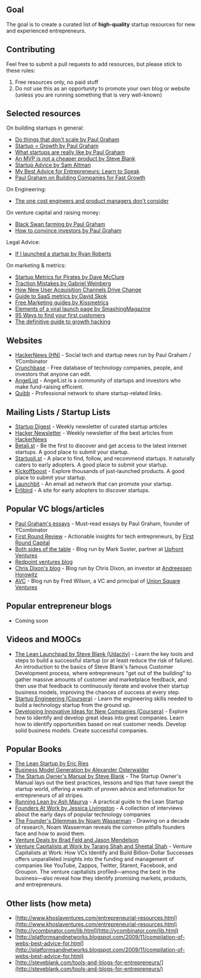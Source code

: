## Goal

The goal is to create a curated list of **high-quality** startup resources for new and experienced entrepreneurs. 

## Contributing

Feel free to submit a pull requests to add resources, but please stick to these rules:

1. Free resources only, no paid stuff
2. Do not use this as an opportunity to promote your own blog or website (unless you are running something that is very well-known)

## Selected resources

On building startups in general:

- [Do things that don't scale by Paul Graham](http://paulgraham.com/ds.html)
- [Startup = Growth by Paul Graham](http://paulgraham.com/growth.html)
- [What startups are really like by Paul Graham](http://www.paulgraham.com/really.html)
- [An MVP is not a cheaper product by Steve Blank](http://steveblank.com/2013/07/22/an-mvp-is-not-a-cheaper-product-its-about-smart-learning/)
- [Startup Advice by Sam Altman](http://blog.samaltman.com/startup-advice)
- [My Best Advice for Entrepreneurs: Learn to Speak](http://www.linkedin.com/today/post/article/20130819204919-62614725-my-best-advice-for-entrepreneurs)
- [Paul Graham on Building Companies for Fast Growth ](http://www.inc.com/magazine/201309/issie-lapowsky/how-paul-graham-became-successful.html)

On Engineering:
- [The one cost engineers and product managers don't consider](http://firstround.com/article/The-one-cost-engineers-and-product-managers-dont-consider)

On venture capital and raising money:

- [Black Swan farming by Paul Graham](http://paulgraham.com/swan.html)
- [How to convince investors by Paul Graham](http://paulgraham.com/convince.html)

Legal Advice:

- [If I launched a startup by Ryan Roberts](http://startuplawyer.com/startup-issues/if-i-launched-a-startup)

On marketing & metrics:

- [Startup Metrics for Pirates by Dave McClure](http://www.slideshare.net/dmc500hats/startup-metrics-for-pirates-long-version)
- [Traction Mistakes by Gabriel Weinberg](http://www.gabrielweinberg.com/blog/2012/07/traction-mistakes.html)
- [How New User Acquisition Channels Drive Change](http://brianbalfour.com/post/58798523560/new-user-acquisition-channels)
- [Guide to SaaS metrics by David Skok](http://www.forentrepreneurs.com/saas-metrics/)
- [Free Marketing guides by Kissmetrics](http://blog.kissmetrics.com/marketing-guides/)
- [Elements of a viral launch page by SmashingMagazine](http://www.smashingmagazine.com/2011/09/01/elements-of-a-viral-launch-page/)
- [95 Ways to find your first customers](http://jasonevanish.com/2013/08/11/95-ways-to-find-your-first-customers-for-customer-development-or-your-first-sale/)
- [The definitive guide to growth hacking](http://www.quicksprout.com/the-definitive-guide-to-growth-hacking/)

## Websites

- [HackerNews (HN)](https://news.ycombinator.com/) - Social tech and startup news run by Paul Graham / YCombinator
- [Crunchbase](http://www.crunchbase.com/) - Free database of technology companies, people, and investors that anyone can edit.
- [AngelList](https://angel.co/) - AngelList is a community of startups and investors who make fund-raising efficient.
- [Quibb](http://quibb.com/) - Professional network to share startup-related links.

## Mailing Lists / Startup Lists

- [Startup Digest](http://startupdigest.com/) - Weekly newsletter of curated startup articles
- [Hacker Newsletter](http://www.hackernewsletter.com/) - Weekly newsletter of the best articles from [HackerNews](https://news.ycombinator.com/)
- [Betali.st](http://betali.st/) - Be the first to discover and get access to the latest internet startups. A good place to submit your startup.
- [Startupli.st](http://startupli.st/) - A place to find, follow, and recommend startups. It naturally caters to early adopters. A good place to submit your startup.
- [Kickoffboost](www.kickoffboost.com) - Explore thousands of just-launched products. A good place to submit your startup.
- [Launchbit](http://www.launchbit.com/) - An email ad network that can promote your startup.
- [Erlibird](http://erlibird.com/) - A site for early adopters to discover startups.

## Popular VC blogs/articles

- [Paul Graham's essays](http://paulgraham.com/articles.html) - Must-read essays by Paul Graham, founder of YCombinator
- [First Round Review](http://firstround.com/review/ ) - Actionable insights for tech entrepreneurs, by [First Round Capital](http://firstround.com/)
- [Both sides of the table](http://bothsidesofthetable.com) - Blog run by Mark Suster, partner at [Upfront Ventures](http://www.upfront.com/)
- [Redpoint ventures blog](http://www.redpoint.com/blog)
- [Chris Dixon's blog](http://cdixon.org/) - Blog run by Chris Dixon, an investor at [Andreessen Horowitz](a16z.com)
- [AVC](http://www.avc.com/) - Blog run by Fred Wilson, a VC and principal of [Union Square Ventures](http://www.usv.com/)


## Popular entrepreneur blogs

- Coming soon

## Videos and MOOCs

- [The Lean Launchpad by Steve Blank (Udacity)](https://www.udacity.com/course/ep245) - Learn the key tools and steps to build a successful startup (or at least reduce the risk of failure). An introduction to the basics of Steve Blank's famous Customer Development process, where entrepreneurs "get out of the building" to gather massive amounts of customer and marketplace feedback, and then use that feedback to continuously iterate and evolve their startup business models, improving the chances of success at every step.
- [Startup Engineering (Coursera)](https://www.coursera.org/course/startup) - Learn the engineering skills needed to build a technology startup from the ground up.
- [Developing Innovative Ideas for New Companies (Coursera)](https://www.coursera.org/course/innovativeideas) - Explore how to identify and develop great ideas into great companies. Learn how to identify opportunities based on real customer needs. Develop solid business models. Create successful companies.

## Popular Books

- [The Lean Startup by Eric Ries](http://www.amazon.com/Lean-Startup-Innovation-Successful-ebook/dp/B004J4XGN6/)
- [Business Model Generation by Alexander Osterwalder](http://www.amazon.com/Business-Model-Generation-Visionaries-ebook/dp/B00BD6RFFS/)
- [The Startup Owner's Manual by Steve Blank](http://www.amazon.com/Startup-Owners-Manual-Step--ebook/dp/B009UMTMKS/) - The Startup Owner's Manual lays out the best practices, lessons and tips that have swept the startup world, offering a wealth of proven advice and information for entrepreneurs of all stripes.
- [Running Lean by Ash Maurya](http://www.amazon.com/Running-Lean-Iterate-Series-ebook/dp/B006UKFFE0/) - A practical guide to the Lean Startup
- [Founders At Work by Jessica Livingston](http://www.amazon.com/Founders-Work-Stories-Startups-ebook/dp/B009IXMK4O/) - A collection of interviews about the early days of popular technology companies
- [The Founder's Dilemmas by Noam Wasserman](http://www.amazon.com/The-Founders-Dilemmas-Entrepreneurship-ebook/dp/B007AIXKUM/) - Drawing on a decade of research, Noam Wasserman reveals the common pitfalls founders face and how to avoid them.
- [Venture Deals by Brad Feld and Jason Mendelson](http://www.amazon.com/Venture-Deals-Smarter-Capitalist-ebook/dp/B00AO2PWOI/)
- [Venture Capitalists at Work by Tarang Shah and Sheetal Shah](http://www.amazon.com/Venture-Capitalists-Work-Billion-Dollar-ebook/dp/B006C9EM1Q/) - Venture Capitalists at Work: How VCs Identify and Build Billion-Dollar Successes offers unparalleled insights into the funding and management of companies like YouTube, Zappos, Twitter, Starent, Facebook, and Groupon. The venture capitalists profiled—among the best in the business—also reveal how they identify promising markets, products, and entrepreneurs. 

## Other lists (how meta)

- [http://www.khoslaventures.com/entrepreneurial-resources.html](http://www.khoslaventures.com/entrepreneurial-resources.html)
- [http://ycombinator.com/lib.html](http://ycombinator.com/lib.html)
- [http://platformsandnetworks.blogspot.com/2009/11/compilation-of-webs-best-advice-for.html](http://platformsandnetworks.blogspot.com/2009/11/compilation-of-webs-best-advice-for.html)
- [http://steveblank.com/tools-and-blogs-for-entrepreneurs/](http://steveblank.com/tools-and-blogs-for-entrepreneurs/)


